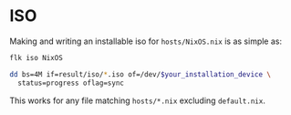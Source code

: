 # ISO

Making and writing an installable iso for `hosts/NixOS.nix` is as simple as:
```sh
flk iso NixOS

dd bs=4M if=result/iso/*.iso of=/dev/$your_installation_device \
  status=progress oflag=sync
```

This works for any file matching `hosts/*.nix` excluding `default.nix`.
